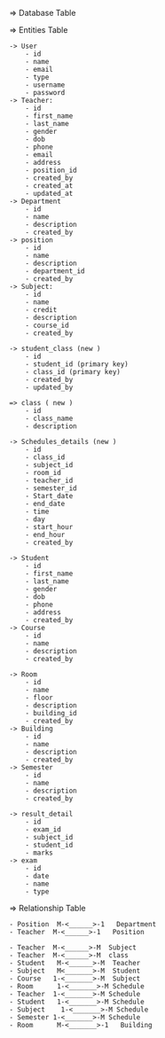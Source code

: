 => Database Table


=> Entities Table 

	-> User 
		- id
		- name
		- email
		- type
		- username
		- password
	-> Teacher:
		- id 
		- first_name
		- last_name
		- gender
		- dob
		- phone
		- email
		- address
		- position_id
		- created_by
		- created_at
		- updated_at
	-> Department 
		- id
		- name 
		- description
		- created_by
	-> position
		- id
		- name
		- description
		- department_id
		- created_by
	-> Subject:
		- id 
		- name
		- credit
		- description
		- course_id
		- created_by

	-> student_class (new )
		- id
		- student_id (primary key)
		- class_id (primary key)
		- created_by
		- updated_by

	=> class ( new )
		- id 
		- class_name
		- description

	-> Schedules​​_details (new )
		- id
		- class_id
		- subject_id
		- room_id
		- teacher_id
		- semester_id
		- Start_date
		- end_date
		- time
		- day
		- start_hour
		- end_hour
		- created_by

	-> Student
		- id
		- first_name
		- last_name
		- gender
		- dob
		- phone
		- address
		- created_by
	-> Course
		- id 
		- name
		- description
		- created_by
		
	-> Room
		- id
		- name
		- floor
		- description
		- building_id
		- created_by
	-> Building
		- id
		- name
		- description
		- created_by
	-> Semester
		- id 
		- name
		- description
		- created_by

	-> result_detail
		- id
		- exam_id
		- subject_id
		- student_id
		- marks
	-> exam
		- id
		- date
		- name
		- type
 
=> Relationship Table

	- Position  M-<______>-1   Department
	- Teacher  M-<______>-1   Position

	- Teacher  M-<______>-M  Subject
	- Teacher  M-<______>-M  class
	- Student   M-<______>-M  Teacher
	- Subject   M<_______>-M  Student
	- Course   1-<_______>-M  Subject
	- Room      1-<_______>-M Schedule
	- Teacher  1-<_______>-M Schedule
	- Student   1-<_______>-M Schedule
	- Subject    1-<_______>-M Schedule
	- Semester 1-<_______>-M Schedule
	- Room      M-<_______>-1   Building